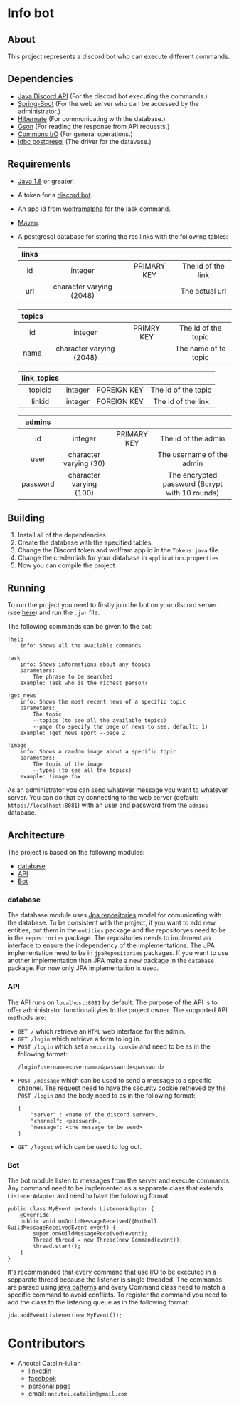# Info bot

## About

This project represents a discord bot who can execute different commands.

## Dependencies

* [Java Discord API](https://github.com/DV8FromTheWorld/JDA) (For the discord bot executing the commands.)
* [Spring-Boot](https://spring.io/projects/spring-boot) (For the web server who can be accessed by the administrator.)
* [Hibernate](https://hibernate.org/) (For communicating with the database.)
* [Gson](https://github.com/google/gson) (For reading the response from API requests.)
* [Commons I/O](https://commons.apache.org/proper/commons-io/) (For general operations.)
* [jdbc postgresql](https://jdbc.postgresql.org/) (The driver for the datavase.)

## Requirements
* [Java 1.8](https://www.oracle.com/ro/java/technologies/javase/javase-jdk8-downloads.html) or greater.
* A token for a [discord bot](https://discord.com/developers/docs/intro).
* An app id from [wolframalpha](https://developer.wolframalpha.com/) for the !ask command.
* [Maven](https://maven.apache.org/guides/getting-started/maven-in-five-minutes.html).
* A postgresql database for storing the rss links with the following tables:

    | links | | | |
    | :-----: |:----: | :---: | :--: |
    | id | integer | PRIMARY KEY | The id of the link
    | url | character varying (2048) | | The actual url

    | topics | | | |
    | :-----: |:----: | :---: | :--: |
    | id | integer | PRIMRY KEY  | The id of the topic |
    | name | character varying (2048) || The name of te topic |

    | link_topics | | | |
    | :-----: |:----: | :---: | :--: |
    | topicid | integer | FOREIGN KEY | The id of the topic
    | linkid | integer | FOREIGN KEY | The id of the link

    | admins | | | |
    | :-----: |:----: | :---: | :--: |
    | id | integer | PRIMARY KEY | The id of the admin
    | user | character varying (30) |  | The username of the admin
    | password | character varying (100) | | The encrypted password (Bcrypt with 10 rounds)

## Building
1. Install all of the dependencies. 
1. Create the database with the specified tables.
1. Change the Discord token and wolfram app id in the `Tokens.java` file.
1. Change the credentials for your database in `application.properties`
1. Now you can compile the project

## Running

To run the project you need to firstly join the bot on your discord server (see [here](https://discordpy.readthedocs.io/en/latest/discord.html)) and run the `.jar` file.

The following commands can be given to the bot:
```
!help
    info: Shows all the available commands

!ask
    info: Shows informations about any topics
    parameters:
        The phrase to be searched
    example: !ask who is the richest person?

!get_news
    info: Shows the most recent news of a specific topic
    parameters:
        The topic
        --topics (to see all the available topics)
        --page (to specify the page of news to see, default: 1)
    example: !get_news sport --page 2

!image
    info: Shows a random image about a specific topic
    parameters:
        The topic of the image
        --types (to see all the topics)
    example: !image fox
```

As an administrator you can send whatever message you want to whatever server. You can do that by connecting to the web server (default: `https://localhost:8081`) with an user and password from the `admins` database.

## Architecture

The project is based on the following modules:
* [database](#database)
* [API](#API)
* [Bot](#Bot)

### database
The database module uses [Jpa repositories](https://www.javatpoint.com/creating-a-jpa-repository) model for comunicating with the database. To be consistent with the project, if you want to add new entities, put them in the `entities` package and the repositoryes need to be in the `repositories` package.
The repositories needs to implement an interface to ensure the independency of the implementations. The JPA implementation need to be in `jpaRepositories` packages.
If you want to use another implementation than JPA make a new package in the `database` package. For now only JPA implementation is used.

### API
The API runs on `localhost:8081` by default. The purpose of the API is to offer administrator functionalityies to the project owner.
The supported API methods are:
* `GET /` which retrieve an `HTML` web interface for the admin.
*  `GET /login` which retrieve a form to log in.
*  `POST /login` which set a `security cookie` and need to be as in the following format:
    ```
    /login?username=<username>&password=<password>
    ```
* `POST /message` which can be used to send a message to a specific channel. The request need to have the security cookie retrieved by the `POST /login` and the body need to as in the following format:
    ```
    {
        "server" : <name of the discord server>,
        "channel": <password>,
        "message": <the message to be send>
    }
    ```
* `GET /logout` which can be used to log out.

### Bot
The bot module listen to messages from the server and execute commands. Any command need to be implemented as a sepparate class that extends `ListenerAdapter` and need to have the following format: 
```
public class MyEvent extends ListenerAdapter {
    @Override
    public void onGuildMessageReceived(@NotNull GuildMessageReceivedEvent event) {
        super.onGuildMessageReceived(event);
        Thread thread = new Thread(new Command(event));
        thread.start();
    }
}
```

It's recommanded that every command that use I/O to be executed in a sepparate thread because the listener is single threaded.
The commands are parsed using [java patterns](https://docs.oracle.com/javase/7/docs/api/java/util/regex/Pattern.html) and every Command class need to match a specific command to avoid conflicts. To register the command you need to add the class to the listening queue as in the following format:
```
jda.addEventListener(new MyEvent());
```
# Contributors
* Ancutei Catalin-Iulian
    * [linkedin]()
    * [facebook]()
    * [personal page]()
    * email: `ancutei.catalin@gmail.com`